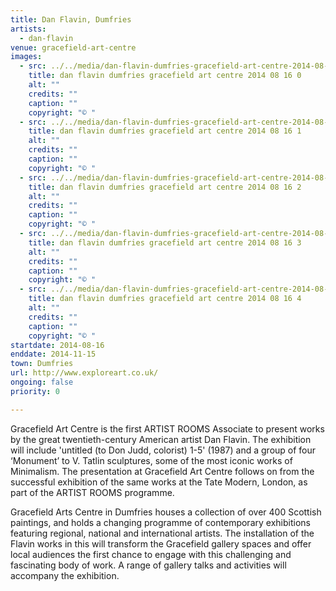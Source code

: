 ```yaml
---
title: Dan Flavin, Dumfries
artists:
  - dan-flavin
venue: gracefield-art-centre
images:
  - src: ../../media/dan-flavin-dumfries-gracefield-art-centre-2014-08-16-0.webp
    title: dan flavin dumfries gracefield art centre 2014 08 16 0
    alt: ""
    credits: ""
    caption: ""
    copyright: "© "
  - src: ../../media/dan-flavin-dumfries-gracefield-art-centre-2014-08-16-1.webp
    title: dan flavin dumfries gracefield art centre 2014 08 16 1
    alt: ""
    credits: ""
    caption: ""
    copyright: "© "
  - src: ../../media/dan-flavin-dumfries-gracefield-art-centre-2014-08-16-2.webp
    title: dan flavin dumfries gracefield art centre 2014 08 16 2
    alt: ""
    credits: ""
    caption: ""
    copyright: "© "
  - src: ../../media/dan-flavin-dumfries-gracefield-art-centre-2014-08-16-3.webp
    title: dan flavin dumfries gracefield art centre 2014 08 16 3
    alt: ""
    credits: ""
    caption: ""
    copyright: "© "
  - src: ../../media/dan-flavin-dumfries-gracefield-art-centre-2014-08-16-4.webp
    title: dan flavin dumfries gracefield art centre 2014 08 16 4
    alt: ""
    credits: ""
    caption: ""
    copyright: "© "
startdate: 2014-08-16
enddate: 2014-11-15
town: Dumfries
url: http://www.exploreart.co.uk/
ongoing: false
priority: 0

---
```


Gracefield Art Centre is the first ARTIST ROOMS Associate to present works by the great twentieth-century American artist Dan Flavin. The exhibition will include 'untitled (to Don Judd, colorist) 1-5' (1987) and a group of four ‘Monument’ to V. Tatlin sculptures, some of the most iconic works of Minimalism. The presentation at Gracefield Art Centre follows on from the successful exhibition of the same works at the Tate Modern, London, as part of the ARTIST ROOMS programme.

Gracefield Arts Centre in Dumfries houses a collection of over 400 Scottish paintings, and holds a changing programme of contemporary exhibitions featuring regional, national and international artists. The installation of the Flavin works in this will transform the Gracefield gallery spaces and offer local audiences the first chance to engage with this challenging and fascinating body of work. A range of gallery talks and activities will accompany the exhibition.